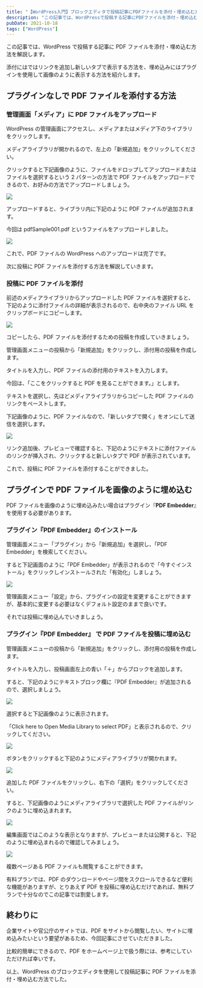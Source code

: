 ```yaml
---
title: "【WordPress入門】ブロックエディタで投稿記事にPDFファイルを添付・埋め込む方法"
description: "この記事では、WordPressで投稿する記事にPDFファイルを添付・埋め込む方法を解説します。添付にはではリンクを追加し新しいタブで表示する方法を、埋め込みにはプラグインを使用して画像のように表示する方法を紹介します。"
pubDate: 2021-10-18
tags: ["WordPress"]
---
```


この記事では、WordPress で投稿する記事に PDF ファイルを添付・埋め込む方法を解説します。

添付にはではリンクを追加し新しいタブで表示する方法を、埋め込みにはプラグインを使用して画像のように表示する方法を紹介します。

## プラグインなしで PDF ファイルを添付する方法

### 管理画面「メディア」に PDF ファイルをアップロード

WordPress の管理画面にアクセスし、メディアまたはメディア下のライブラリをクリックします。

メディアライブラリが開かれるので、左上の「新規追加」をクリックしてください。

クリックすると下記画像のように、ファイルをドロップしてアップロードまたはファイルを選択するという 2 パターンの方法で PDF ファイルをアップロードできるので、お好みの方法でアップロードしましょう。

![](/images/post-pdf01-1024x578.jpg)

アップロードすると、ライブラリ内に下記のように PDF ファイルが追加されます。

今回は pdfSample001.pdf というファイルをアップロードしました。

![](/images/post-pdf02-1024x578.jpg)

これで、PDF ファイルの WordPress へのアップロードは完了です。

次に投稿に PDF ファイルを添付する方法を解説していきます。

### 投稿に PDF ファイルを添付

前述のメディアライブラリからアップロードした PDF ファイルを選択すると、下記のように添付ファイルの詳細が表示されるので、右中央のファイル URL をクリップボードにコピーします。

![](/images/post-pdf03-1024x578.jpg)

コピーしたら、PDF ファイルを添付するための投稿を作成していきましょう。

管理画面メニューの投稿から「新規追加」をクリックし、添付用の投稿を作成します。

タイトルを入力し、PDF ファイルの添付用のテキストを入力します。

今回は、「ここをクリックすると PDF を見ることができます。」とします。

テキストを選択し、先ほどメディアライブラリからコピーした PDF ファイルのリンクをペーストします。

下記画像のように、PDF ファイルなので、「新しいタブで開く」をオンにして送信を選択します。

![](/images/post-pdf04-1024x578.jpg)

リンク追加後、プレビューで確認すると、下記のようにテキストに添付ファイルのリンクが挿入され、クリックすると新しいタブで PDF が表示されています。

これで、投稿に PDF ファイルを添付することができました。

## プラグインで PDF ファイルを画像のように埋め込む

PDF ファイルを画像のように埋め込みたい場合はプラグイン『**PDF Embedder**』を使用する必要があります。

### プラグイン『PDF Embedder』のインストール

管理画面メニュー「プラグイン」から「新規追加」を選択し、「PDF Embedder」を検索してください。

すると下記画面のように「PDF Embedder」が表示されるので「今すぐインストール」をクリックしインストールされた「有効化」しましょう。

![](/images/post-pdf11-1024x578.jpg)

管理画面メニュー「設定」から、プラグインの設定を変更することができますが、基本的に変更する必要はなくデフォルト設定のままで良いです。

それでは投稿に埋め込んでいきましょう。

### プラグイン『**PDF Embedder**』 で PDF ファイルを投稿に埋め込む

管理画面メニューの投稿から「新規追加」をクリックし、添付用の投稿を作成します。

タイトルを入力し、投稿画面左上の青い「＋」からブロックを追加します。

すると、下記のようにテキストブロック欄に『PDF Embedder』が追加されるので、選択しましょう。

![](/images/post-pdf06-1024x615.jpg)

選択すると下記画像のように表示されます。

「Click here to Open Media Library to select PDF」と表示されるので、クリックしてください。

![](/images/post-pdf07-1024x578.png)

ボタンをクリックすると下記のようにメディアライブラリが開かれます。

![](/images/post-pdf08-1024x578.jpg)

追加した PDF ファイルをクリックし、右下の「選択」をクリックしてください。

すると、下記画像のようにメディアライブラリで選択した PDF ファイルがリンクのように埋め込まれます。

![](/images/post-pdf09-1024x578.png)

編集画面ではこのような表示となりますが、プレビューまたは公開すると、下記のように埋め込まれるので確認してみましょう。

![](/images/post-pdf10-1024x578.jpg)

複数ページある PDF ファイルも閲覧することができます。

有料プランでは、PDF のダウンロードやページ間をスクロールできるなど便利な機能がありますが、とりあえず PDF を投稿に埋め込むだけであれば、無料プランで十分なのでこの記事では割愛します。

## 終わりに

企業サイトや官公庁のサイトでは、PDF をサイトから閲覧したい、サイトに埋め込みたいという要望があるため、今回記事にさせていただきました。

比較的簡単にできるので、PDF をホームページ上で扱う際には、参考にしていただければ幸いです。

以上、WordPress のブロックエディタを使用して投稿記事に PDF ファイルを添付・埋め込む方法でした。
